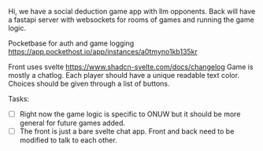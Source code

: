 Hi, we have a social deduction game app with llm opponents.
Back will have a fastapi server with websockets for rooms of games and running the game logic.

Pocketbase for auth and game logging https://app.pockethost.io/app/instances/a0tmyno1kb135kr

Front uses svelte https://www.shadcn-svelte.com/docs/changelog
Game is mostly a chatlog.
Each player should have a unique readable text color. Choices should be given through a list of buttons.


Tasks:
- [ ] Right now the game logic is specific to ONUW but it should be more general for future games added.
- [ ] The front is just a bare svelte chat app. Front and back need to be modified to talk to each other.